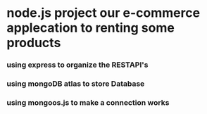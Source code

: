 # node.js project our e-commerce applecation to renting some products 
### using express to organize the RESTAPI's 
### using mongoDB atlas to store Database 
### using mongoos.js to make a connection works 
